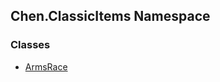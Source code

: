 
## Chen.ClassicItems Namespace

### Classes
- [ArmsRace](./ErdCitq9S2l6d+3YgT2rJg 'Chen.ClassicItems.ArmsRace')
